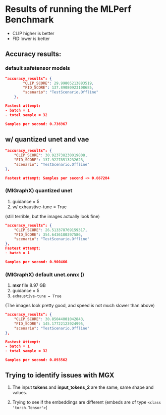 # Results of running the MLPerf Benchmark

- CLIP higher is better
- FID lower is better

## Accuracy results:

### default safetensor models

```json
"accuracy_results": {
        "CLIP_SCORE": 29.99805213883519,
        "FID_SCORE": 137.89080923108685,
        "scenario": "TestScenario.Offline"
    },

Fastest attempt:
- batch = 1
- total sample = 32

Samples per second: 0.736967
```

## w/ quantized unet and vae

```json
"accuracy_results": {
    "CLIP_SCORE": 30.923738230019808,
    "FID_SCORE": 137.92278513232623,
    "scenario": "TestScenario.Offline"
},

Fastest attempt: Samples per second -> 0.667284
```

### (MIGraphX) quantized unet

1. guidance = 5
2. w/ exhaustive-tune = True

(still terrible, but the images actually look fine)

```json
"accuracy_results": {
    "CLIP_SCORE": 26.513378769159317,
    "FID_SCORE": 354.6436180397586,
    "scenario": "TestScenario.Offline"
},
Fastest Attempt:
- batch = 1

Samples per second: 0.900466
```

### (MIGraphX) default unet.onnx ()

1. **mxr** file 8.97 GB
2. guidance = 5
3. `exhaustive-tune = True`

(The images look pretty good, and speed is not much slower than above)

```json
"accuracy_results": {
    "CLIP_SCORE": 30.85044001042843,
    "FID_SCORE": 145.17722123924995,
    "scenario": "TestScenario.Offline"
},

Fastest Attempt:
- batch = 1
- total sample = 32

Samples per second: 0.893562
```


## Trying to identify issues with MGX

1. The input **tokens** and **input_tokens_2** are the same, same shape and values.

2. Trying to see if the embeddings are different (embeds are of type `<class 'torch.Tensor'>`)